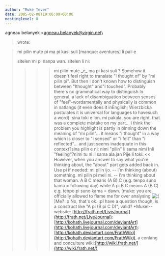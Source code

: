 ```yaml
---
author: "Muke Tever"
date: 2005-02-08T19:06:00+00:00
nestinglevel: 0
---
```

agneau belanyek <[agneau.belanyek@virgin.net](mailto://agneau.belanyek@virgin.net)\
> wrote:

>> 
> mi pilin mute pi ma pi kasi suli \[manque: aventures\] li pali e
>> 
> sitelen mi pi nanpa wan. sitelen li ni:
>>>> mi pilin mute \_e\_ ma pi kasi suli ?
>>>> Somehow it doesn't feel right to translate "I thought of" by "mi
>> pilin pi". But then I don't known how to distinguish between "Ithought" and"I touched".
>> Probably there's no grammatical way to distinguish.In general, a lack of disambiguation between senses of "feel"-wordsmentally and physically is common in natlangs (it even does it inEnglish; Wierzbicka postulates it is universal for languages to havesuch a word).
> sina toki e lon. mi pakala.
> you are right. that was a complete mistake on my part...
> i think the problem you highlight is partly in pinning down the
> meaning of "mi pilin"... it means "i thought" in a way which is
> closer to "i sensed" or "i felt" than "i reflected"... and just seems
> inadequate in this context?sina pilin e ni: nimi "pilin" li sama nimi Inli "feeling"?nimi tu ni li sama ala.jan Pije li toki: << However, when you answer to say what you're thinking about, the "about" part gets added back in. Use pi if needed: mi pilin ijo. --
 I'm thinking (about) something. mi pilin pi meli ni. --
 I'm thinking about that woman. 
>>> A B C means (A B) C (e.g. tenpo suno kama = following day)
> while A pi B C means A (B C) e.g. tenpo pi suno kama = dawn.
> \[muke: you are officially allowed to flame me for over analysing ![:)](images/smilies/icon_e_smile.gif "Smile") \]Me? :p No, that's ok. :pI have a question though, is a construct like "A pi (B pi C D)", valid? \*Muke!--
website: [http://frath.net/LiveJournal](http://frath.net/LiveJournal): [http://kohath.livejournal.com/deviantArt](http://kohath.livejournal.com/deviantArt): [http://kohath.deviantart.com/FrathWiki](http://kohath.deviantart.com/FrathWiki), a conlang and conculture wiki:[http://wiki.frath.net/](http://wiki.frath.net/)